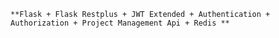 `**Flask + Flask Restplus + JWT Extended + Authentication + Authorization + Project Management Api + Redis **`
